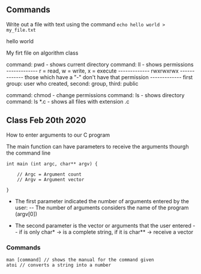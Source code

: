
## Commands

Write out a file with text using the command `echo hello world > my_file.txt`

hello world

My firt file on algorithm class

command: pwd - shows current directory
command: ll - shows permissions 
------------- r = read, w = write, x = execute
------------- rwxrwxrwx
------------- those which have a "-" don't have that permission
------------- first group: user who created, second: group, third: public

command: chmod - change permissions
command: ls - shows directory
command: ls *.c - shows all files with extension .c

## Class Feb 20th 2020

How to enter arguments to our C program

The main function can have parameters to receive the arguments thourgh the command line 

```
int main (int argc, char** argv) { 

	// Argc = Argument count
	// Argv = Argument vector

}
```

- The first parameter indicated the number of arguments entered by the user:
-- The number of arguments considers the name of the program (argv[0])

- The second parameter is the vector or arguments that the user entered
-- if is only char* -> is a complete string, if it is char** -> receive a vector


### Commands

```
man [command] // shows the manual for the command given
atoi // converts a string into a number
```

